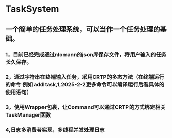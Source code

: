 # TaskSystem
## 一个简单的任务处理系统，可以当作一个任务处理的基础。

### 1，目前已经完成通过nlomann的json库保存文件，将用户输入的任务长久保存。
### 2，通过字符串在终端输入任务，采用CRTP的多态方法（在终端运行的命令 例如 add task,1,2025-2-2更多命令可以编译运行后看具体的使用语句）
### 3，使用Wrapper包裹，让Command可以通过CRTP的方式绑定相关TaskManager函数
### 4,日志多消费者实现，多线程并发处理日志
